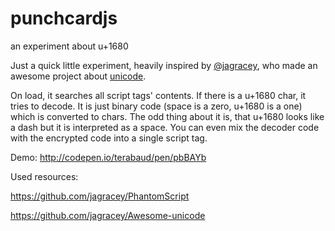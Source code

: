 # punchcardjs
an experiment about u+1680

Just a quick little experiment, heavily inspired by [@jagracey](https://github.com/jagracey), who made an awesome project about [unicode](https://github.com/jagracey/Awesome-unicode).

On load, it searches all script tags' contents. If there is a u+1680 char, it tries to decode. It is just binary code (space is a zero, u+1680 is a one) which is converted to chars. The odd thing about it is, that u+1680 looks like a dash but it is interpreted as a space. You can even mix the decoder code with the encrypted code into a single script tag.

Demo: http://codepen.io/terabaud/pen/pbBAYb

Used resources: 

https://github.com/jagracey/PhantomScript

https://github.com/jagracey/Awesome-unicode
